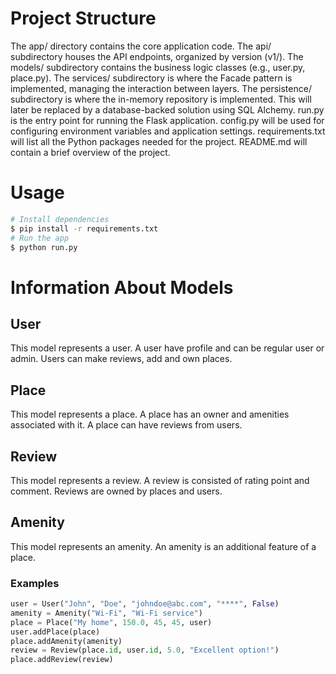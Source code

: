 # Project Structure
The app/ directory contains the core application code.
The api/ subdirectory houses the API endpoints, organized by version (v1/).
The models/ subdirectory contains the business logic classes (e.g., user.py, place.py).
The services/ subdirectory is where the Facade pattern is implemented, managing the interaction between layers.
The persistence/ subdirectory is where the in-memory repository is implemented. This will later be replaced by a database-backed solution using SQL Alchemy.
run.py is the entry point for running the Flask application.
config.py will be used for configuring environment variables and application settings.
requirements.txt will list all the Python packages needed for the project.
README.md will contain a brief overview of the project.
# Usage
```sh
# Install dependencies
$ pip install -r requirements.txt
# Run the app
$ python run.py
```
# Information About Models
## User
This model represents a user. A user have profile and can be regular user or admin.
Users can make reviews, add and own places.
## Place
This model represents a place. A place has an owner and amenities associated with
it. A place can have reviews from users.
## Review
This model represents a review. A review is consisted of rating point
and comment. Reviews are owned by places and users.
## Amenity
This model represents an amenity. An amenity is an additional
feature of a place.
### Examples
```python
user = User("John", "Doe", "johndoe@abc.com", "****", False)
amenity = Amenity("Wi-Fi", "Wi-Fi service")
place = Place("My home", 150.0, 45, 45, user)
user.addPlace(place)
place.addAmenity(amenity)
review = Review(place.id, user.id, 5.0, "Excellent option!")
place.addReview(review)
```
